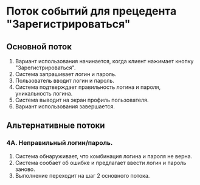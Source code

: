# Поток событий для прецедента "Зарегистрироваться"  
## Основной поток
1. Вариант использования начинается, когда клиент нажимает кнопку "Зарегистрироваться".
2. Система запрашивает логин и пароль.
3. Пользователь вводит логин и пароль.
4. Система подтверждает правильность логина и пароля, уникальность логина.
5. Система выводит на экран профиль пользователя.
6. Вариант использования завершается.
## Альтернативные потоки
### 4А. Неправильный логин/пароль.
1. Система обнаруживает, что комбинация логина и пароля не верна.
2. Система сообает об ошибке и предлагает ввести логин и пароль заново.
3. Выполнение переходит на шаг 2 основного потока.
